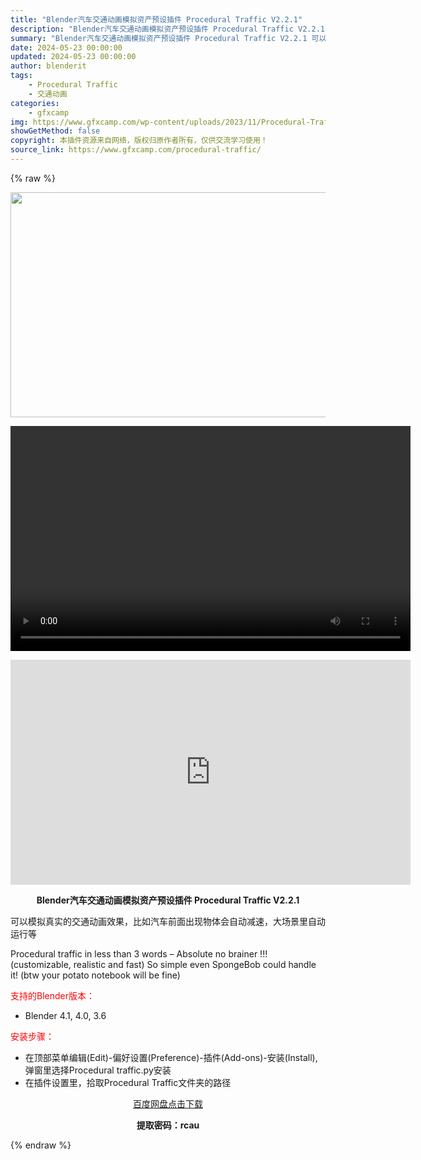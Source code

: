 ```yaml
---
title: "Blender汽车交通动画模拟资产预设插件 Procedural Traffic V2.2.1"
description: "Blender汽车交通动画模拟资产预设插件 Procedural Traffic V2.2.1 可以模拟真实的交通动画效果，比如汽车前面出现物体会自动减速，大场景里自动运行等 Procedural t..."
summary: "Blender汽车交通动画模拟资产预设插件 Procedural Traffic V2.2.1 可以模拟真实的交通动画效果，比如汽车前面出现物体会自动减速，大场景里自动运行等 Procedural t..."
date: 2024-05-23 00:00:00
updated: 2024-05-23 00:00:00
author: blenderit
tags: 
    - Procedural Traffic
    - 交通动画
categories:
    - gfxcamp
img: https://www.gfxcamp.com/wp-content/uploads/2023/11/Procedural-Traffic.jpg
showGetMethod: false
copyright: 本插件资源来自网络，版权归原作者所有，仅供交流学习使用！
source_link: https://www.gfxcamp.com/procedural-traffic/
---
```


{% raw %}
<div><p><img decoding="async" class="aligncenter size-full wp-image-116781" src="https://www.gfxcamp.com/wp-content/uploads/2023/11/Procedural-Traffic.jpg" data-src="https://www.gfxcamp.com/wp-content/uploads/2023/11/Procedural-Traffic.jpg" alt="" width="640" height="360" data-srcset="https://www.gfxcamp.com/wp-content/uploads/2023/11/Procedural-Traffic.jpg 640w, https://www.gfxcamp.com/wp-content/uploads/2023/11/Procedural-Traffic-150x84.jpg 150w" data-sizes="(max-width: 640px) 100vw, 640px"><br>
</p><center><div style="width: 640px;" class="wp-video"><!--[if lt IE 9]><script>document.createElement('video');</script><![endif]-->
<video class="wp-video-shortcode" id="video-116780-1" width="640" height="360" preload="true" controls="controls"><source type="video/mp4" src="http://cloud.video.taobao.com/play/u/null/p/1/e/6/t/1/438902035432.mp4?_=1"></source><a href="http://cloud.video.taobao.com/play/u/null/p/1/e/6/t/1/438902035432.mp4">http://cloud.video.taobao.com/play/u/null/p/1/e/6/t/1/438902035432.mp4</a></video></div></center><p style="text-align: center;"><strong><iframe loading="lazy" src="https://player.youku.com/embed/XNjE3NDY4NTQwNA==" width="640" height="360" frameborder="0" allowfullscreen="allowfullscreen" data-mce-fragment="1"></iframe></strong></p><p style="text-align: center;"><strong>Blender汽车交通动画模拟资产预设插件 Procedural Traffic V2.2.1</strong></p><p>可以模拟真实的交通动画效果，比如汽车前面出现物体会自动减速，大场景里自动运行等</p><p>Procedural traffic in less than 3 words – Absolute no brainer !!! (customizable, realistic and fast) So simple even SpongeBob could handle it! (btw your potato notebook will be fine)</p><p style="text-align: left;"><span style="color: #ff0000;">支持的Blender版本：</span></p><ul>
<li style="text-align: left;">Blender 4.1, 4.0, 3.6</li>
</ul><p style="text-align: left;"><span style="color: #ff0000;">安装步骤：</span></p><ul>
<li>在顶部菜单编辑(Edit)-偏好设置(Preference)-插件(Add-ons)-安装(Install),弹窗里选择Procedural traffic.py安装</li>
<li>在插件设置里，拾取Procedural Traffic文件夹的路径</li>
</ul><p style="text-align: center;"><a class="maxbutton-3 maxbutton maxbutton-baidu" target="_blank" rel="noopener" href="https://pan.baidu.com/s/1l_1JlgxXDEetufQTgLRFJw?pwd=rcau"><span class="mb-text">百度网盘点击下载</span></a></p><p style="text-align: center;"><strong>提取密码：rcau</strong></p></div>
<div style="display: none">gfxcamp</div>
{% endraw %}